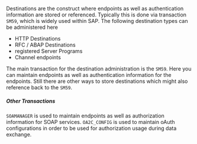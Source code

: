 Destinations are the construct where endpoints as well as authentication information are stored or referenced. Typically this is done via transaction `SM59`, which is widely used within SAP.
The following destination types can be administered here

- HTTP Destinations 
- RFC / ABAP Destinations
- registered Server Programs
- Channel endpoints 

The main transaction for the destination administration is the `SM59`. Here you can maintain endpoints as well as authentication information for the endpoints. Still there are other ways to store destinations which might also reference back to the `SM59`.
##### Other Transactions
`SOAMANAGER` is used to maintain endpoints as well as authorization information for SOAP services. `OA2C_CONFIG` is used to maintain oAuth configurations in order to be used for authorization usage during data exchange.
